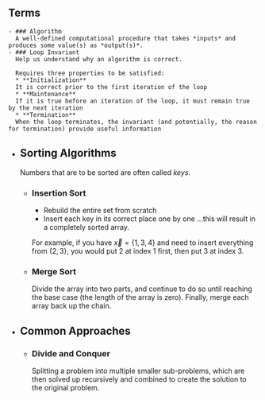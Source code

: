 ## Terms
	- ### Algorithm
	  A well-defined computational procedure that takes *inputs* and produces some value(s) as *output(s)*.
	- ### Loop Invariant
	  Help us understand why an algorithm is correct.
	  
	  Requires three properties to be satisfied:
	  * **Initialization**
	  It is correct prior to the first iteration of the loop
	  * **Maintenance**
	  If it is true before an iteration of the loop, it must remain true by the next iteration
	  * **Termination**
	  When the loop terminates, the invariant (and potentially, the reason for termination) provide useful information
- ## Sorting Algorithms
  Numbers that are to be sorted are often called *keys*.
	- ### Insertion Sort
	  * Rebuild the entire set from scratch
	  * Insert each key in its correct place one by one
	  ...this will result in a completely sorted array.
	  
	  For example, if you have $\vec{x}=\{1,3,4\}$ and need to insert everything from $\{2,3\}$, you would put $2$ at index 1 first, then put $3$ at index 3.
	- ### Merge Sort
	  Divide the array into two parts, and continue to do so until reaching the base case (the length of the array is zero). Finally, merge each array back up the chain.
- ## Common Approaches
	- ### Divide and Conquer
	  Splitting a problem into multiple smaller sub-problems, which are then solved up recursively and combined to create the solution to the original problem.